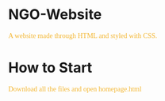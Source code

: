 # NGO-Website
A website made through HTML and styled with CSS.

# How to Start
Download all the files and open homepage.html


<!doctype html>
<html>
<head>
	<title>Home Page</title>
	<link rel="shortcut icon" type="text/x-icon" href="Untitled.png">
	<!-- we used background-size to make the image cover the background-->
	<link rel="stylesheet" type="text/css" href="css.css" />
	<style type="text/css" rel="stylesheet" >
		body{background-image:url("UNI9940.jpg");background-repeat:no-repeat;background-position:center center;background-attachment:fixed;background-size:cover;}
		
		footer{position:absolute;bottom:1px;right:30px;background-color:black;padding-left:7px;}	
		#main{margin:12% 150px auto 150px;}
		#main p{font-size:18pt;}
		abbr{text-decoration:none; color:rgb(253,93,3);}
		#main span{color:rgb(253,93,3);}
		p{color:rgb(243,182,49);font-family:comic sans ms;}
	</style>
		
</head>

<body >
<div id="logo">
	<a href="homepage.html"><img src="logo.png"/></a>
</div>

<table id="navigation">
	<tr>
		<th><a href="aboutus.html">About Us</a></th>
		<th><a href="help.html">Our Projects</a></th>	
		<th><a href="join.html">Join Us</a></th>
		<th><a href="donate.html">Support Us</a></th>
		<th><a href="login.html">Member Login</a></th>
		<th><a href="feedback.html">Feedback</a></th>
	</tr>
</table>

<!--------------------------------------- MAIN PART --------------------------------------------->

<div id="main">
<hr />
	<p>
		The <span>'Being Human Foundation'</span> is a Bhopal-based charity, founded by 
		<abbr title="1. Nayan Verma 2. Kumar Kushagra 3. Ishita Sinha ">3 IIIT-Bhopal</abbr>
		Student in 2017, that provides education and healthcare services for the under-
		privileged in India.<span>Our NGO was awarded the best uprising NGO in the world
		by WHO in 2017.</span>
	</p>
<hr />
</div>

<!------------------------------------- End of MAIN PART -------------------------------------------->
<footer>
<table>
	<tr id="footer">
		<th><a href="members.html">Members</a></th>
		<th><a href="Contact.html">Contact Us</a></th>		
		<th><a href="https://www.facebook.com/BeingHumanOnline" target="_blank"><img class="facebook" src="facebook.png" /></a></th>
		<th><a href="https://www.youtube.com/channel/UC7eKam6URdsicf2hbmh9dHg" target="_blank"><img class="youtube" src="youtube.png" /></a></th>
		<th><a href="https://twitter.com/tweetbeinghuman" target="_blank"><img class="twitter" src="twitter.png" /></a></th>		
	</tr>
</table>
</footer>

</body>
